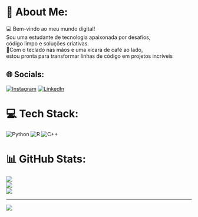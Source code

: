 # 💫 About Me:
💻 Bem-vindo ao meu mundo digital! <br>Sou uma estudante de tecnologia apaixonada por desafios,<br>código limpo e soluções criativas.  <br>🚀Com o teclado nas mãos e uma xícara de café ao lado,<br>estou pronta para transformar linhas de código em projetos incríveis


## 🌐 Socials:
[![Instagram](https://img.shields.io/badge/Instagram-%23E4405F.svg?logo=Instagram&logoColor=white)](https://instagram.com/https://www.instagram.com/luana.alexandre0/) [![LinkedIn](https://img.shields.io/badge/LinkedIn-%230077B5.svg?logo=linkedin&logoColor=white)](https://linkedin.com/in/https://www.linkedin.com/in/luana-alexandre-784845252/) 

# 💻 Tech Stack:
![Python](https://img.shields.io/badge/python-3670A0?style=flat&logo=python&logoColor=ffdd54) ![R](https://img.shields.io/badge/r-%23276DC3.svg?style=flat&logo=r&logoColor=white) ![C++](https://img.shields.io/badge/c++-%2300599C.svg?style=flat&logo=c%2B%2B&logoColor=white)
# 📊 GitHub Stats:
![](https://github-readme-stats.vercel.app/api?username=lualexan0&theme=great-gatsby&hide_border=false&include_all_commits=true&count_private=false)<br/>
![](https://github-readme-streak-stats.herokuapp.com/?user=lualexan0&theme=great-gatsby&hide_border=false)<br/>
![](https://github-readme-stats.vercel.app/api/top-langs/?username=lualexan0&theme=great-gatsby&hide_border=false&include_all_commits=true&count_private=false&layout=compact)

---
[![](https://visitcount.itsvg.in/api?id=lualexan0&icon=0&color=0)](https://visitcount.itsvg.in)

<!-- Proudly created with GPRM ( https://gprm.itsvg.in ) -->